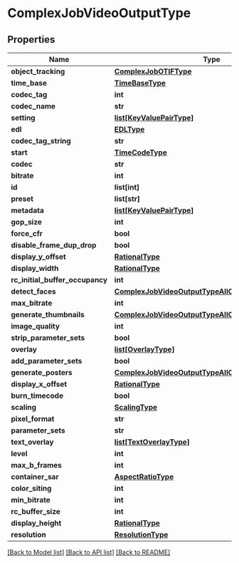 # ComplexJobVideoOutputType

## Properties
Name | Type | Description | Notes
------------ | ------------- | ------------- | -------------
**object_tracking** | [**ComplexJobOTIFType**](ComplexJobOTIFType.md) |  | [optional] 
**time_base** | [**TimeBaseType**](TimeBaseType.md) |  | [optional] 
**codec_tag** | **int** |  | [optional] 
**codec_name** | **str** |  | [optional] 
**setting** | [**list[KeyValuePairType]**](KeyValuePairType.md) |  | [optional] 
**edl** | [**EDLType**](EDLType.md) |  | [optional] 
**codec_tag_string** | **str** |  | [optional] 
**start** | [**TimeCodeType**](TimeCodeType.md) |  | [optional] 
**codec** | **str** |  | [optional] 
**bitrate** | **int** |  | [optional] 
**id** | **list[int]** |  | [optional] 
**preset** | **list[str]** |  | [optional] 
**metadata** | [**list[KeyValuePairType]**](KeyValuePairType.md) |  | [optional] 
**gop_size** | **int** |  | [optional] 
**force_cfr** | **bool** |  | [optional] 
**disable_frame_dup_drop** | **bool** |  | [optional] 
**display_y_offset** | [**RationalType**](RationalType.md) |  | [optional] 
**display_width** | [**RationalType**](RationalType.md) |  | [optional] 
**rc_initial_buffer_occupancy** | **int** |  | [optional] 
**detect_faces** | [**ComplexJobVideoOutputTypeAllOfDetectFaces**](ComplexJobVideoOutputTypeAllOfDetectFaces.md) |  | [optional] 
**max_bitrate** | **int** |  | [optional] 
**generate_thumbnails** | [**ComplexJobVideoOutputTypeAllOfGenerateThumbnails**](ComplexJobVideoOutputTypeAllOfGenerateThumbnails.md) |  | [optional] 
**image_quality** | **int** |  | [optional] 
**strip_parameter_sets** | **bool** |  | [optional] 
**overlay** | [**list[OverlayType]**](OverlayType.md) |  | [optional] 
**add_parameter_sets** | **bool** |  | [optional] 
**generate_posters** | [**ComplexJobVideoOutputTypeAllOfGeneratePosters**](ComplexJobVideoOutputTypeAllOfGeneratePosters.md) |  | [optional] 
**display_x_offset** | [**RationalType**](RationalType.md) |  | [optional] 
**burn_timecode** | **bool** |  | [optional] 
**scaling** | [**ScalingType**](ScalingType.md) |  | [optional] 
**pixel_format** | **str** |  | [optional] 
**parameter_sets** | **str** |  | [optional] 
**text_overlay** | [**list[TextOverlayType]**](TextOverlayType.md) |  | [optional] 
**level** | **int** |  | [optional] 
**max_b_frames** | **int** |  | [optional] 
**container_sar** | [**AspectRatioType**](AspectRatioType.md) |  | [optional] 
**color_siting** | **int** |  | [optional] 
**min_bitrate** | **int** |  | [optional] 
**rc_buffer_size** | **int** |  | [optional] 
**display_height** | [**RationalType**](RationalType.md) |  | [optional] 
**resolution** | [**ResolutionType**](ResolutionType.md) |  | [optional] 

[[Back to Model list]](../README.md#documentation-for-models) [[Back to API list]](../README.md#documentation-for-api-endpoints) [[Back to README]](../README.md)


